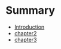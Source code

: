 # Summary

* [Introduction](README.md)
* [chapter2](content/chapter2.md)
* [chapter3](content/chapter3.md)

